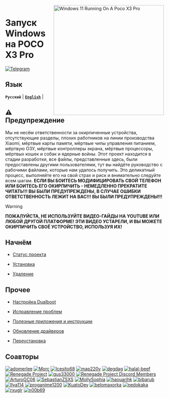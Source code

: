 <img align="right" src="https://github.com/woa-vayu/src_vayu_windows/blob/main/2Poco X3 Pro Windows.png" width="350" alt="Windows 11 Running On A Poco X3 Pro">

# Запуск Windows на POCO X3 Pro

[![Telegram](https://img.shields.io/badge/Chat-Telegram-brightgreen.svg?logo=telegram&style=flat-square)](https://t.me/winonvayualt)

## Язык
**```Русский```** | [**```English```**](/REDME.md) |

## ⚠️ Предупреждение 
Мы не несём ответственности за окирпиченные устройства, отсутствующие разделы, плохих работников на линии производства Xiaomi, мёртвые карты памяти, мёртвые чипы управления питанием, мёртвую ОЗУ, мёртвые контроллеры экрана, мёртвые процессоры, мёртвых кошек и собак и ядерные войны.
Этот проект находится в стадии разработки, все файлы, представленные здесь, были предоставлены другими пользователями, тут вы найдёте руководство с рабочими файлами, которые нам удалось получить. Это деликатный процесс, выполняйте его на свой страх и риск и внимательно следуйте всем шагам.
**ЕСЛИ ВЫ БОИТЕСЬ МОДИФИЦИРОВАТЬ СВОЙ ТЕЛЕФОН ИЛИ БОИТЕСЬ ЕГО ОКИРПИЧИТЬ - НЕМЕДЛЕННО ПРЕКРАТИТЕ ЧИТАТЬ!!! ВЫ БЫЛИ ПРЕДУПРЕЖДЕНЫ, В СЛУЧАЕ ОШИБКИ ОТВЕТСТВЕННОСТЬ ЛЕЖИТ НА ВАС!!! ВЫ БЫЛИ ПРЕДУПРЕЖДЕНЫ!!!**

> [!WARNING]
> **ПОЖАЛУЙСТА, НЕ ИСПОЛЬЗУЙТЕ ВИДЕО-ГАЙДЫ НА YOUTUBE ИЛИ ЛЮБОЙ ДРУГОЙ ПЛАТФОРМЕ! ЭТИ ВИДЕО УСТАРЕЛИ, И ВЫ МОЖЕТЕ ОКИРПИЧИТЬ СВОЁ УСТРОЙСТВО, ИСПОЛЬЗУЯ ИХ!**


## Начнём 
- [Статус проекта](guide/Russian/status-ru.md)

- [Установка](guide/Russian/install-1-ru.md)

- [Удаление](guide/Russian/uninstall-ru.md)

## Прочее 
- [Настройка Dualboot](guide/Russian/dualboot-ru.md)

- [Исправление проблем](guide/Russian/troubleshooting-ru.md)

- [Полезные приложения и инструкции](guide/Russian/additional-materials-ru.md)

- [Обновление драйверов](guide/Russian/update-ru.md)

- [Переустановка](guide/Russian/reinstall-ru.md)

## Соавторы
[<img alt="adomerlee" src="https://images.weserv.nl/?url=https://avatars.githubusercontent.com/u/109386069?v=4&w=45&fit=cover&mask=circle&maxage=7d" />](https://github.com/adomerlee)
[<img alt="Morc" src="https://images.weserv.nl/?url=https://avatars.githubusercontent.com/u/13377926?v=4&w=45&fit=cover&mask=circle&maxage=7d" />](https://github.com/TheMorc)
[<img alt="Icesito68" src="https://images.weserv.nl/?url=https://avatars.githubusercontent.com/u/113939920?v=4&w=45&fit=cover&mask=circle&maxage=7d" />](https://github.com/Icesito68)
[<img alt="map220v" src="https://images.weserv.nl/?url=https://avatars.githubusercontent.com/u/14368485?v=4&w=45&fit=cover&mask=circle&maxage=7d" />](https://github.com/map220v)
[<img alt="degdag" src="https://images.weserv.nl/?url=https://avatars.githubusercontent.com/u/22778181?v=4&w=45&fit=cover&mask=circle&maxage=7d" />](https://github.com/degdag)
[<img alt="halal-beef" src="https://images.weserv.nl/?url=https://avatars.githubusercontent.com/u/78730004?v=4&w=45&fit=cover&mask=circle&maxage=7d" />](https://github.com/halal-beef)
[<img alt="Renegade Project" src="https://images.weserv.nl/?url=https://avatars.githubusercontent.com/u/63859504?s=200&v=4&w=45&fit=cover&mask=circle&maxage=7d" />](https://github.com/edk2-porting)
[<img alt="gus33000" src="https://images.weserv.nl/?url=https://avatars.githubusercontent.com/u/3755345?v=4&w=45&fit=cover&mask=circle&maxage=7d" />](https://github.com/gus33000)
[<img alt="Renegade Project Discord Members" src="https://images.weserv.nl/?url=https://cdn.discordapp.com/icons/736563593058713690/68f67bfddf4390b11effc99917b16338.webp?size=256&w=45&fit=cover&mask=circle&maxage=7d" />](https://discord.gg/XXBWfag)
[<img alt="ArturoGC06" src="https://images.weserv.nl/?url=https://avatars.githubusercontent.com/u/76574534?v=4&w=45&fit=cover&mask=circle&maxage=7d" />](https://github.com/ArturoGC06)
[<img alt="SebastianZSXS" src="https://images.weserv.nl/?url=https://avatars.githubusercontent.com/u/111822607?v=4&w=45&fit=cover&mask=circle&maxage=7d" />](https://github.com/SebastianZSXS)
[<img alt="MollySophia" src="https://images.weserv.nl/?url=https://avatars.githubusercontent.com/u/20746884?v=4&w=45&fit=cover&mask=circle&maxage=7d" />](https://github.com/MollySophia)
[<img alt="haouarihk" src="https://images.weserv.nl/?url=https://avatars.githubusercontent.com/u/57036855?v=4&w=45&fit=cover&mask=circle&maxage=7d" />](https://github.com/haouarihk)
[<img alt="bibarub" src="https://images.weserv.nl/?url=https://avatars.githubusercontent.com/u/73599925?v=4&w=45&fit=cover&mask=circle&maxage=7d" />](https://github.com/bibarub)
[<img alt="Ilya114" src="https://images.weserv.nl/?url=https://avatars.githubusercontent.com/u/93242944?v=4&w=45&fit=cover&mask=circle&maxage=7d" />](https://github.com/Ilya114)
[<img alt="proganime1200" src="https://images.weserv.nl/?url=https://avatars.githubusercontent.com/u/32473502?v=4&w=45&fit=cover&mask=circle&maxage=7d" />](https://github.com/proganime1200)
[<img alt="KuatoDev" src="https://images.weserv.nl/?url=https://avatars.githubusercontent.com/u/17999613?v=4&w=45&fit=cover&mask=circle&maxage=7d" />](https://github.com/KuatoDev)
[<img alt="belomaxorka" src="https://images.weserv.nl/?url=https://avatars.githubusercontent.com/u/54049465?v=4&w=45&fit=cover&mask=circle&maxage=7d" />](https://github.com/belomaxorka)
[<img alt="nedokaka" src="https://images.weserv.nl/?url=https://avatars.githubusercontent.com/u/104865210?v=4&w=45&fit=cover&mask=circle&maxage=7d" />](https://github.com/nedokaka)
[<img alt="rxuglr" src="https://images.weserv.nl/?url=https://avatars.githubusercontent.com/u/69907487?v=4&w=45&fit=cover&mask=circle&maxage=7d" />](https://github.com/rxuglr)
[<img alt="n00b69" src="https://images.weserv.nl/?url=https://avatars.githubusercontent.com/u/83274506?v=4&w=45&fit=cover&mask=circle&maxage=7d" />](https://github.com/n00b69)

